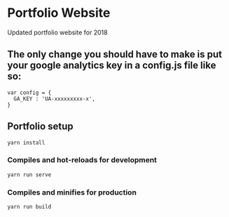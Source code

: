 # Portfolio Website
Updated portfolio website for 2018

## The only change you should have to make is put your google analytics key in a config.js file like so:
```
var config = {
  GA_KEY : 'UA-xxxxxxxxx-x',
}
```

## Portfolio setup
```
yarn install
```

### Compiles and hot-reloads for development
```
yarn run serve
```

### Compiles and minifies for production
```
yarn run build
```
